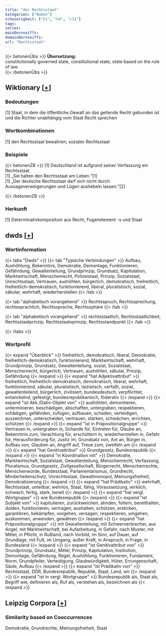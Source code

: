 ```yaml
---
title: "der Rechtsstaat"
kategorien: ["Nomen"]
schwierigkeit: ["k1", "h4", "r12"]
tags:
series:
mainDornseiffs:
domainDornseiffs:
url: "Rechtsstaat"
---
```


{{< betonenÜbs >}}
**Übersetzung:**  
constitutionally governed state, constitutional state, state based on the rule of law  
{{< /betonenÜbs >}}

## Wiktionary [[+](https://de.wiktionary.org/wiki/Rechtsstaat)]

### Bedeutungen
[1] Staat, in dem die öffentliche Gewalt an das geltende Recht gebunden ist und die Richter unabhängig vom Staat Recht sprechen  

### Wortkombinationen
[1] den Rechtsstaat bewahren; sozialer Rechtsstaat  

### Beispiele
{{< betonenZB >}}
[1] Deutschland ist aufgrund seiner Verfassung ein Rechtsstaat.  
[1] „Sie halten den Rechtsstaat am Leben.“[1]  
[1] „Der deutsche Rechtsstaat darf sich nicht durch Aussageverweigerungen und Lügen aushebeln lassen.“[2]  

{{< /betonenZB >}}
### Herkunft
[1] Determinativkompositum aus Recht, Fugenelement -s und Staat  



## dwds [[+](https://www.dwds.de/wb/Rechtsstaat)]

### Wortinformation
{{< tabs "Dwds" >}}
{{< tab "Typische Verbindungen" >}}
Aufbau, Aushöhlung, Bekenntnis, Demokratie, Demontage, Funktionieren, Gefährdung, Gewaltenteilung, Grundprinzip, Grundsatz, Kapitulation, Marktwirtschaft, Menschenrecht, Polizeistaat, Prinzip, Sozialstaat, Unrechtsstaat, Vertrauen, aushöhlen, bürgerlich, demokratisch, freiheitlich, freiheitlich-demokratisch, funktionierend, liberal, pluralistisch, sozial, säkular, wehrhaft, wiederherstellen
{{< /tab >}}

{{< tab "alphabetisch vorangehend" >}}
Rechtsspruch, Rechtssprechung, rechtssprachlich, Rechtssprache, Rechtssphäre
{{< /tab >}}

{{< tab "alphabetisch vorangehend" >}}
rechtsstaatlich, Rechtsstaatlichkeit, Rechtsstaatprinzip, Rechtsstaatsprinzip, Rechtsstandpunkt
{{< /tab >}}

{{< /tabs >}}

### Wortprofil
{{< expand "Überblick" >}} freiheitlich, demokratisch, liberal, Demokratie, freiheitlich-demokratisch, funktionierend, Marktwirtschaft, wehrhaft, Grundprinzip, Grundsatz, Gewaltenteilung, sozial, Sozialstaat, Menschenrecht, bürgerlich, Vertrauen, aushöhlen, säkular, Prinzip, Gefährdung {{< /expand >}}
{{< expand "hat Adjektivattribut" >}} freiheitlich, freiheitlich-demokratisch, demokratisch, liberal, wehrhaft, funktionierend, säkular, pluralistisch, laizistisch, verfaßt, sozial, gewaltenteilend, bürgerlich, zivilisiert, bundesdeutsch, verpflichtet, entwickelnd, gefestigt, bundesrepublikanisch, föderativ {{< /expand >}}
{{< expand "ist Akk./Dativ-Objekt von" >}} aushöhlen, demontieren, unterminieren, beschädigen, abschaffen, untergraben, respektieren, schädigen, gefährden, zufügen, aufbauen, schaden, verteidigen, auszeichnen, unterscheiden, vertrauen, stärken, schwächen, errichten, schützen {{< /expand >}}
{{< expand "ist in Präpositionalgruppe" >}} Vertrauen in, untergraben in, Schande für, Eintreten für, Glaube an, Bekenntnis zum, Verachtung für, erschüttern in, wiederherstellen in, Gefahr für, Herausforderung für, Justiz im, Grundsatz von, Axt an, Bürger in, Aufbau von, Glauben an, Angriff auf, Treue zum, zweifeln am {{< /expand >}}
{{< expand "hat Genitivattribut" >}} Grundgesetz, Bundesrepublik {{< /expand >}}
{{< expand "in Koordination mit" >}} Demokratie, Marktwirtschaft, Sozialstaat, Gewaltenteilung, Menschenrecht, Verfassung, Pluralismus, Grundgesetz, Zivilgesellschaft, Bürgerrecht, Menschenrechte, Menschenwürde, Bundesstaat, Parlamentarismus, Grundrecht, Minderheitenschutz, Unrechtsstaat, Gewaltmonopol, Meinungsfreiheit, Demokratisierung {{< /expand >}}
{{< expand "hat Prädikativ" >}} wehrhaft, Rechtsstaat, unteilbar, wehrlos, Staat, fähig, Voraussetzung, wirklich, schwach, fertig, stark, bereit {{< /expand >}}
{{< expand "hat vergl. Wortgruppe" >}} wie Bundesrepublik {{< /expand >}}
{{< expand "ist Subjekt von" >}} kapitulieren, zurückweichen, ahnden, foltern, bereithalten, dulden, funktionieren, vertragen, aushalten, schützen, ersticken, garantieren, bekämpfen, vorgehen, versagen, respektieren, umgehen, auskommen, anwenden, gewähren {{< /expand >}}
{{< expand "hat Präpositionalgruppe" >}} mit Gewaltenteilung, mit Schwerverbrecher, aus Angel, mit Marktwirtschaft, bei Aufarbeitung, in Gefahr, nach Muster, mit Mittel, in Pflicht, in Rußland, nach Vorbild, im Sinn, auf Dauer, auf Grundlage, mit Fuß, im Umgang, außer Kraft, in Anspruch, in Frage, in Bundesland {{< /expand >}}
{{< expand "ist Genitivattribut von" >}} Grundprinzip, Grundsatz, Mittel, Prinzip, Kapitulation, Institution, Demontage, Gefährdung, Regel, Aushöhlung, Funktionieren, Fundament, Norm, Grundpfeiler, Verteidigung, Glaubwürdigkeit, Hüter, Errungenschaft, Säule, Aufbau {{< /expand >}}
{{< expand "ist Prädikativ von" >}} Rechtsstaat, DDR, Bundesrepublik, Republik, Staat, Land, wir {{< /expand >}}
{{< expand "ist in vergl. Wortgruppe" >}} Bundesrepublik als, Staat als, Begriff wie, definieren als, Ruf als, verstehen als, bezeichnen als {{< /expand >}}

## Leipzig Corpora [[+](https://corpora.uni-leipzig.de/en/res?word=Rechtsstaat&corpusId=deu_newscrawl-public_2018)]


### Similarity based on Cooccurrences
Demokratie, Grundrechte, Meinungsfreiheit, Staat

